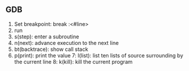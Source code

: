 ## GDB
1. Set breakpoint: break <file>:<#line>
2. run
3. s(step): enter a subroutine
4. n(next): advance execution to the next line
5. bt(backtrace): show call stack
6. p(print): print the value
7: l(list): list ten lists of source surrounding by the current line
8: k(kill): kill the current program
